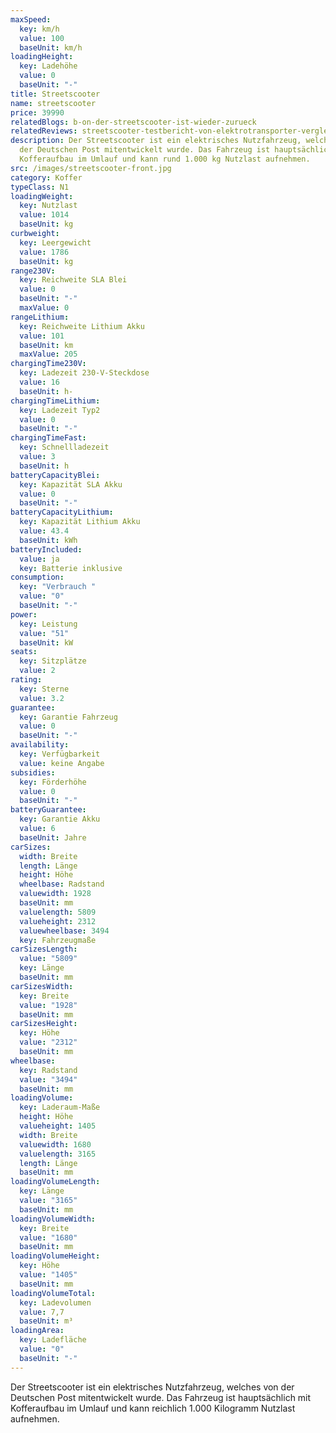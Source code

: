 ```yaml
---
maxSpeed:
  key: km/h
  value: 100
  baseUnit: km/h
loadingHeight:
  key: Ladehöhe
  value: 0
  baseUnit: "-"
title: Streetscooter
name: streetscooter
price: 39990
relatedBlogs: b-on-der-streetscooter-ist-wieder-zurueck
relatedReviews: streetscooter-testbericht-von-elektrotransporter-vergleich
description: Der Streetscooter ist ein elektrisches Nutzfahrzeug, welches von
  der Deutschen Post mitentwickelt wurde. Das Fahrzeug ist hauptsächlich mit
  Kofferaufbau im Umlauf und kann rund 1.000 kg Nutzlast aufnehmen.
src: /images/streetscooter-front.jpg
category: Koffer
typeClass: N1
loadingWeight:
  key: Nutzlast
  value: 1014
  baseUnit: kg
curbweight:
  key: Leergewicht
  value: 1786
  baseUnit: kg
range230V:
  key: Reichweite SLA Blei
  value: 0
  baseUnit: "-"
  maxValue: 0
rangeLithium:
  key: Reichweite Lithium Akku
  value: 101
  baseUnit: km
  maxValue: 205
chargingTime230V:
  key: Ladezeit 230-V-Steckdose
  value: 16
  baseUnit: h-
chargingTimeLithium:
  key: Ladezeit Typ2
  value: 0
  baseUnit: "-"
chargingTimeFast:
  key: Schnellladezeit
  value: 3
  baseUnit: h
batteryCapacityBlei:
  key: Kapazität SLA Akku
  value: 0
  baseUnit: "-"
batteryCapacityLithium:
  key: Kapazität Lithium Akku
  value: 43.4
  baseUnit: kWh
batteryIncluded:
  value: ja
  key: Batterie inklusive
consumption:
  key: "Verbrauch "
  value: "0"
  baseUnit: "-"
power:
  key: Leistung
  value: "51"
  baseUnit: kW
seats:
  key: Sitzplätze
  value: 2
rating:
  key: Sterne
  value: 3.2
guarantee:
  key: Garantie Fahrzeug
  value: 0
  baseUnit: "-"
availability:
  key: Verfügbarkeit
  value: keine Angabe
subsidies:
  key: Förderhöhe
  value: 0
  baseUnit: "-"
batteryGuarantee:
  key: Garantie Akku
  value: 6
  baseUnit: Jahre
carSizes:
  width: Breite
  length: Länge
  height: Höhe
  wheelbase: Radstand
  valuewidth: 1928
  baseUnit: mm
  valuelength: 5809
  valueheight: 2312
  valuewheelbase: 3494
  key: Fahrzeugmaße
carSizesLength:
  value: "5809"
  key: Länge
  baseUnit: mm
carSizesWidth:
  key: Breite
  value: "1928"
  baseUnit: mm
carSizesHeight:
  key: Höhe
  value: "2312"
  baseUnit: mm
wheelbase:
  key: Radstand
  value: "3494"
  baseUnit: mm
loadingVolume:
  key: Laderaum-Maße
  height: Höhe
  valueheight: 1405
  width: Breite
  valuewidth: 1680
  valuelength: 3165
  length: Länge
  baseUnit: mm
loadingVolumeLength:
  key: Länge
  value: "3165"
  baseUnit: mm
loadingVolumeWidth:
  key: Breite
  value: "1680"
  baseUnit: mm
loadingVolumeHeight:
  key: Höhe
  value: "1405"
  baseUnit: mm
loadingVolumeTotal:
  key: Ladevolumen
  value: 7,7
  baseUnit: m³
loadingArea:
  key: Ladefläche
  value: "0"
  baseUnit: "-"
---
```


Der Streetscooter ist ein elektrisches Nutzfahrzeug, welches von der Deutschen Post mitentwickelt wurde. Das Fahrzeug ist hauptsächlich mit Kofferaufbau im Umlauf und kann reichlich 1.000 Kilogramm Nutzlast aufnehmen.
